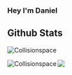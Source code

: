 ### Hey I'm Daniel

<!--
**collisionspace/collisionspace** is a ✨ _special_ ✨ repository because its `README.md` (this file) appears on your GitHub profile.

Here are some ideas to get you started:

- 🔭 I’m currently working on ...
- 🌱 I’m currently learning ...
- 👯 I’m looking to collaborate on ...
- 🤔 I’m looking for help with ...
- 💬 Ask me about ...
- 📫 How to reach me: ...
- 😄 Pronouns: ...
- ⚡ Fun fact: ...
-->

Github Stats
--

<p>
	<img align="center" src="https://github-readme-stats.vercel.app/api/top-langs/?username=Collisionspace&theme=chartreuse-dark" alt="Collisionspace"/>
</p>
<p>
	<img align="left" src="https://github-readme-stats.vercel.app/api?username=Collisionspace&show_icons=true&locale=en&count_private=true &hide_border=false&theme=chartreuse-dark" alt="Collisionspace" />
</p>
	<img align="center" src = "https://github-readme-streak-stats.herokuapp.com?user=Collisionspace&hide_border=true&theme=chartreuse-dark" />
</p>
